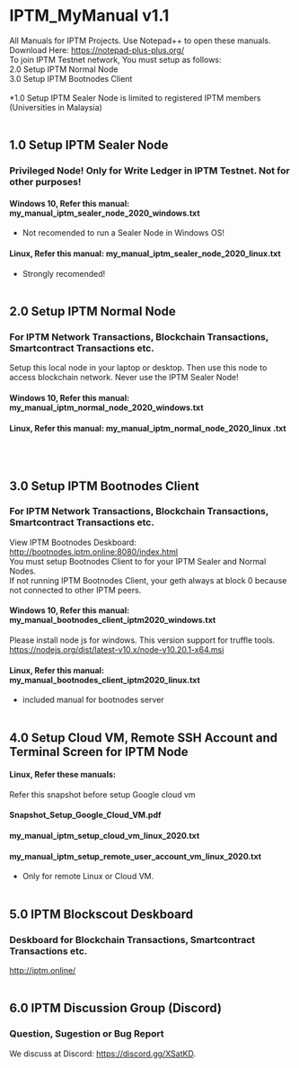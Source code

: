 # IPTM_MyManual v1.1
All Manuals for IPTM Projects. Use Notepad++ to open these manuals. Download Here: https://notepad-plus-plus.org/
<br>
To join IPTM Testnet network, You must setup as follows: <br>
2.0 Setup IPTM Normal Node <br>
3.0 Setup IPTM Bootnodes Client <br> 
<br>
*1.0 Setup IPTM Sealer Node is limited to registered IPTM members (Universities in Malaysia) <br>
<br>

## 1.0 Setup IPTM Sealer Node
### Privileged Node! Only for Write Ledger in IPTM Testnet. Not for other purposes!
#### Windows 10, Refer this manual: my_manual_iptm_sealer_node_2020_windows.txt 
* Not recomended to run a Sealer Node in Windows OS! <br>
#### Linux, Refer this manual: my_manual_iptm_sealer_node_2020_linux.txt 
* Strongly recomended!
<br> <br>

## 2.0 Setup IPTM Normal Node
### For IPTM Network Transactions, Blockchain Transactions, Smartcontract Transactions etc.
Setup this local node in your laptop or desktop. Then use this node to access blockchain network. Never use the IPTM Sealer Node! <br>
#### Windows 10, Refer this manual: my_manual_iptm_normal_node_2020_windows.txt <br>
#### Linux, Refer this manual: my_manual_iptm_normal_node_2020_linux .txt
<br> <br>

## 3.0 Setup IPTM Bootnodes Client
### For IPTM Network Transactions, Blockchain Transactions, Smartcontract Transactions etc.
View IPTM Bootnodes Deskboard: http://bootnodes.iptm.online:8080/index.html <br>
You must setup Bootnodes Client to for your IPTM Sealer and Normal Nodes. <br>
If not running IPTM Bootnodes Client, your geth always at block 0 because not connected to other IPTM peers.
#### Windows 10, Refer this manual: my_manual_bootnodes_client_iptm2020_windows.txt <br> 
Please install node js for windows. This version support for truffle tools.
https://nodejs.org/dist/latest-v10.x/node-v10.20.1-x64.msi <br>
#### Linux, Refer this manual: my_manual_bootnodes_client_iptm2020_linux.txt
* included manual for bootnodes server
<br> <br>

## 4.0 Setup Cloud VM, Remote SSH Account and Terminal Screen for IPTM Node
#### Linux, Refer these manuals:

Refer this snapshot before setup Google cloud vm <br>
#### Snapshot_Setup_Google_Cloud_VM.pdf
#### my_manual_iptm_setup_cloud_vm_linux_2020.txt
#### my_manual_iptm_setup_remote_user_account_vm_linux_2020.txt
* Only for remote Linux or Cloud VM.
<br> <br>

## 5.0 IPTM Blockscout Deskboard
### Deskboard for Blockchain Transactions, Smartcontract Transactions etc.
http://iptm.online/
<br> <br>

## 6.0 IPTM Discussion Group (Discord)
### Question, Sugestion or Bug Report
We discuss at Discord: https://discord.gg/XSatKD. <br>
<br> <br>

